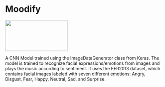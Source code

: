 # Moodify

<img src="https://github.com/Tejas1000/Moodify/assets/88779332/23b202a3-bc9c-4945-ac62-2d88603a4f2e"  width="200" height="100">

A  CNN Model trained using the ImageDataGenerator class from Keras. The model is trained to recognize facial expressions/emotions from images and plays the music according to sentiment. It uses the FER2013 dataset, which contains facial images labeled with seven different emotions: Angry, Disgust, Fear, Happy, Neutral, Sad, and Surprise.
